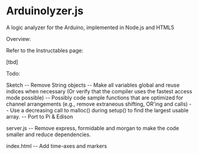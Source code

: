 Arduinolyzer.js
===============

A logic analyzer for the Arduino, implemented in Node.js and HTML5


Overview:

Refer to the Instructables page:

[tbd]

Todo:

Sketch
-- Remove String objects
-- Make all variables global and reuse indices when necessary
   (Or verify that the compiler uses the fastest access mode possible)
-- Possibly code sample functions that are optimized for channel 
   arrangements (e.g., remove extraneous shifting, OR'ing and calls)
-- Use a decreasing call to malloc() during setup() to find the largest
   usable array.
-- Port to Pi & Edison

server.js
-- Remove express, formidable and morgan to make the code smaller and
   reduce dependencies.

index.html
-- Add time-axes and markers

